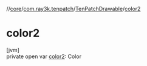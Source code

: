 //[core](../../../index.md)/[com.ray3k.tenpatch](../index.md)/[TenPatchDrawable](index.md)/[color2](color2.md)

# color2

[jvm]\
private open var [color2](color2.md): Color
